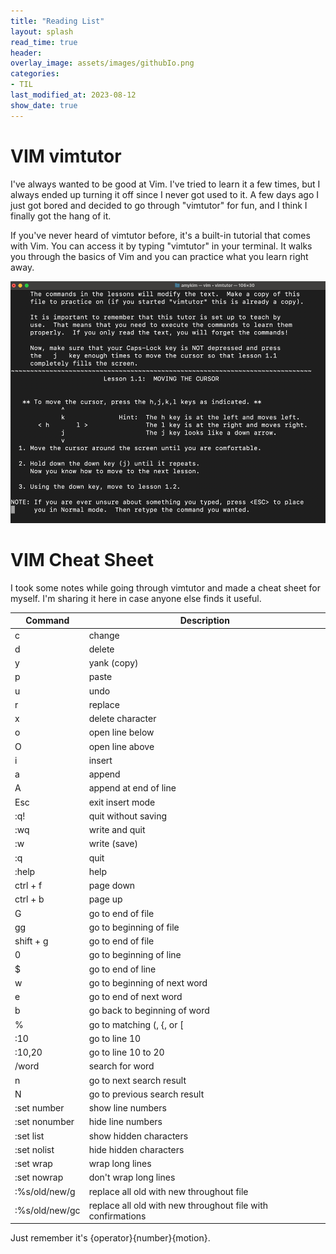 ```yaml
---
title: "Reading List"
layout: splash
read_time: true
header:
overlay_image: assets/images/githubIo.png
categories:
- TIL
last_modified_at: 2023-08-12
show_date: true
---
```


# VIM vimtutor

I've always wanted to be good at Vim. I've tried to learn it a few times, but I always ended up turning it off since I never got used to it. A few days ago I just got bored and decided to go through "vimtutor" for fun, and I think I finally got the hang of it.

If you've never heard of vimtutor before, it's a built-in tutorial that comes with Vim. You can access it by typing "vimtutor" in your terminal. It walks you through the basics of Vim and you can practice what you learn right away.

![vimttutor](/assets/images/vimtutor.png)

# VIM Cheat Sheet

I took some notes while going through vimtutor and made a cheat sheet for myself. I'm sharing it here in case anyone else finds it useful.

| Command | Description |
|---------| --- |
| c       | change|
| d       | delete|
| y       | yank (copy)|
| p       | paste|
| u       | undo|
| r       | replace|
| x       | delete character|
| o       | open line below|
| O       | open line above|
| i       | insert|
| a       | append|
| A       | append at end of line|
| Esc     | exit insert mode|
| :q!     | quit without saving|
| :wq     | write and quit|
| :w      | write (save)|
| :q      | quit|
| :help   | help|
| ctrl + f| page down|
| ctrl + b| page up|
| G       | go to end of file|
| gg      | go to beginning of file|
| shift + g| go to end of file|
| 0       | go to beginning of line|
| $       | go to end of line|
| w       | go to beginning of next word|
| e       | go to end of next word|
| b       | go back to beginning of word|
| %       | go to matching (, {, or [|
| :10     | go to line 10|
| :10,20  | go to line 10 to 20|
| /word   | search for word|
| n       | go to next search result|
| N       | go to previous search result|
| :set number| show line numbers|
| :set nonumber| hide line numbers|
| :set list| show hidden characters|
| :set nolist| hide hidden characters|
| :set wrap| wrap long lines|
| :set nowrap| don't wrap long lines|
| :%s/old/new/g| replace all old with new throughout file|
| :%s/old/new/gc| replace all old with new throughout file with confirmations|

Just remember it's {operator}{number}{motion}.
